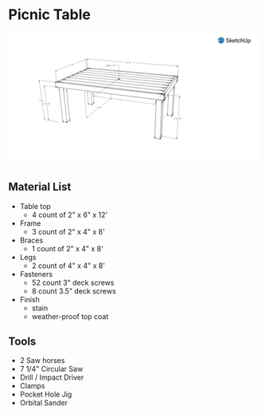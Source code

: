 # Picnic Table

![Image Of Picnic Table sketch](images/picnic-table.png "Picnic Table")

## Material List

- Table top
  - 4 count of 2" x 6" x 12'
- Frame
  - 3 count of 2" x 4" x 8'
- Braces
  - 1 count of 2" x 4" x 8'
- Legs
  - 2 count of 4" x 4" x 8'
- Fasteners
  - 52 count 3" deck screws
  - 8 count 3.5" deck screws
- Finish
  - stain
  - weather-proof top coat

## Tools

- 2 Saw horses
- 7 1/4" Circular Saw
- Drill / Impact Driver
- Clamps
- Pocket Hole Jig
- Orbital Sander
